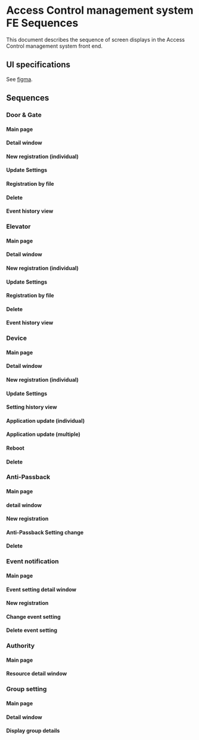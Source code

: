 # Access Control management system FE Sequences

This document describes the sequence of screen displays in the Access Control management system front end.

## UI specifications

See [figma](https://www.figma.com/file/dHpXDXKeH5zoQp62JvzRIv/Access-Control%E7%AE%A1%E7%90%86%E3%82%B7%E3%82%B9%E3%83%86%E3%83%A0?type=design&node-id=416-7700&mode=design&t=ee3q41hSfdjXSqH4-0).

## Sequences

### Door & Gate

#### Main page
#### Detail window
#### New registration (individual)
#### Update Settings
#### Registration by file
#### Delete
#### Event history view

### Elevator

#### Main page
#### Detail window
#### New registration (individual)
#### Update Settings
#### Registration by file
#### Delete
#### Event history view

### Device

#### Main page
#### Detail window
#### New registration (individual)
#### Update Settings
#### Setting history view
#### Application update (individual)
#### Application update (multiple)
#### Reboot
#### Delete

### Anti-Passback

#### Main page
#### detail window
#### New registration
#### Anti-Passback Setting change
#### Delete

### Event notification

#### Main page
#### Event setting detail window
#### New registration
#### Change event setting
#### Delete event setting

### Authority

#### Main page
#### Resource detail window

### Group setting

#### Main page
#### Detail window
#### Display group details
